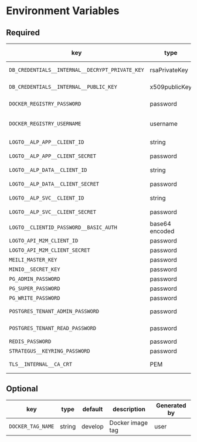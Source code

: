 # Environment Variables

## Required

| key                                             | type           | description                                                             | Generated by      |
| ----------------------------------------------- | -------------- | ----------------------------------------------------------------------- | ----------------- |
| `DB_CREDENTIALS__INTERNAL__DECRYPT_PRIVATE_KEY` | rsaPrivateKey  | to decrypt database credentials string (no passphrase)                  | `gen-env.sh`      |
| `DB_CREDENTIALS__INTERNAL__PUBLIC_KEY`          | x509publicKey  | to encrypt database credentials string                                  | `gen-env.sh`      |
| `DOCKER_REGISTRY_PASSWORD`                      | password       | used by alp-dataflow-gen-worker to pull images                          | user              |
| `DOCKER_REGISTRY_USERNAME`                      | username       | used by alp-dataflow-gen-worker to pull images. `gh api user -q .login` | user              |
| `LOGTO__ALP_APP__CLIENT_ID`                     | string         |                                                                         | `yarn init:logto` |
| `LOGTO__ALP_APP__CLIENT_SECRET`                 | password       |                                                                         | `yarn init:logto` |
| `LOGTO__ALP_DATA__CLIENT_ID`                    | string         |                                                                         | `yarn init:logto` |
| `LOGTO__ALP_DATA__CLIENT_SECRET`                | password       |                                                                         | `yarn init:logto` |
| `LOGTO__ALP_SVC__CLIENT_ID`                     | string         |                                                                         | `yarn init:logto` |
| `LOGTO__ALP_SVC__CLIENT_SECRET`                 | password       |                                                                         | `yarn init:logto` |
| `LOGTO__CLIENTID_PASSWORD__BASIC_AUTH`          | base64 encoded | From `LOGTO_API_M2M_CLIENT_ID` & `LOGTO_API_M2M_CLIENT_SECRET`          | `gen-env.sh`      |
| `LOGTO_API_M2M_CLIENT_ID`                       | password       |                                                                         | `gen-env.sh`      |
| `LOGTO_API_M2M_CLIENT_SECRET`                   | password       |                                                                         | `gen-env.sh`      |
| `MEILI_MASTER_KEY`                              | password       |                                                                         | `gen-env.sh`      |
| `MINIO__SECRET_KEY`                             | password       |                                                                         | `gen-env.sh`      |
| `PG_ADMIN_PASSWORD`                             | password       | admin permissions                                                       | `gen-env.sh`      |
| `PG_SUPER_PASSWORD`                             | password       | all permissions                                                         | `gen-env.sh`      |
| `PG_WRITE_PASSWORD`                             | password       | write permissions only                                                  | `gen-env.sh`      |
| `POSTGRES_TENANT_ADMIN_PASSWORD`                | password       | set in admin>setup>databases>configure                                  | `gen-env.sh`      |
| `POSTGRES_TENANT_READ_PASSWORD`                 | password       | set in admin>setup>databases>configure                                  | `gen-env.sh`      |
| `REDIS_PASSWORD`                                | password       |                                                                         | `gen-env.sh`      |
| `STRATEGUS__KEYRING_PASSWORD`                   | password       |                                                                         | `gen-env.sh`      |
| `TLS__INTERNAL__CA_CRT`                         | PEM            | encrypts traffic between micro services                                 | `gen-env.sh`      |

## Optional

| key               | type   | default | description      | Generated by |
| ----------------- | ------ | ------- | ---------------- | ------------ |
| `DOCKER_TAG_NAME` | string | develop | Docker image tag | user         |
